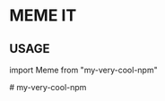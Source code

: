 # MEME IT

## USAGE

import Meme from "my-very-cool-npm"

<Meme meme="this is a meme">
# my-very-cool-npm
